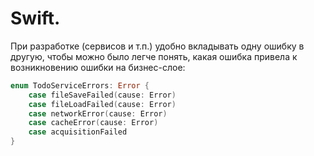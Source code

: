 # Swift.

При разработке (сервисов и т.п.) удобно вкладывать одну ошибку в другую, чтобы можно было легче понять, какая ошибка привела к возникновению ошибки на бизнес-слое:

```swift
enum TodoServiceErrors: Error {
    case fileSaveFailed(cause: Error)
    case fileLoadFailed(cause: Error)
    case networkError(cause: Error)
    case cacheError(cause: Error)
    case acquisitionFailed
}
```

